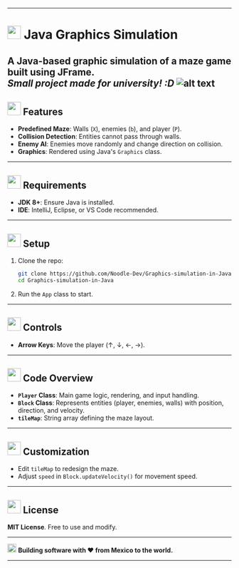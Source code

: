 
---

# <img src="https://cdn-icons-png.flaticon.com/512/226/226777.png" width="30" height="30"> Java Graphics Simulation

A **Java-based** graphic simulation of a maze game built using **JFrame**.  
*Small project made for university! :D*
![alt text](https://pbs.twimg.com/media/GmV-kzCXQAAw8lj?format=png&name=large)
---

## <img src="https://cdn-icons-png.flaticon.com/512/2092/2092708.png" width="30" height="30"> Features

- **Predefined Maze**: Walls (`X`), enemies (`b`), and player (`P`).
- **Collision Detection**: Entities cannot pass through walls.
- **Enemy AI**: Enemies move randomly and change direction on collision.
- **Graphics**: Rendered using Java's `Graphics` class.

---

## <img src="https://cdn-icons-png.flaticon.com/512/2092/2092715.png" width="30" height="30"> Requirements

- **JDK 8+**: Ensure Java is installed.
- **IDE**: IntelliJ, Eclipse, or VS Code recommended.

---

## <img src="https://cdn-icons-png.flaticon.com/512/2092/2092723.png" width="30" height="30"> Setup

1. Clone the repo:
   ```bash
   git clone https://github.com/Noodle-Dev/Graphics-simulation-in-Java.git
   cd Graphics-simulation-in-Java
   ```

2. Run the `App` class to start.

---

## <img src="https://cdn-icons-png.flaticon.com/512/2092/2092735.png" width="30" height="30"> Controls

- **Arrow Keys**: Move the player (↑, ↓, ←, →).

---

## <img src="https://cdn-icons-png.flaticon.com/512/2092/2092745.png" width="30" height="30"> Code Overview

- **`Player` Class**: Main game logic, rendering, and input handling.
- **`Block` Class**: Represents entities (player, enemies, walls) with position, direction, and velocity.
- **`tileMap`**: String array defining the maze layout.

---

## <img src="https://cdn-icons-png.flaticon.com/512/2092/2092755.png" width="30" height="30"> Customization

- Edit `tileMap` to redesign the maze.
- Adjust `speed` in `Block.updateVelocity()` for movement speed.

---

## <img src="https://cdn-icons-png.flaticon.com/512/2092/2092765.png" width="30" height="30"> License

**MIT License**. Free to use and modify.

---

<img src="https://cdn-icons-png.flaticon.com/512/197/197397.png" width="20" height="20"> **Building software with ♥ from Mexico to the world.**

---

